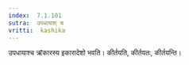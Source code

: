 ```yaml
---
index:  7.1.101
sutra:  उपधायाश् च
vritti:  kashika 
---
```


उपधायाश्च ऋ̄कारस्य इकारादेशो भवति। कीर्तयति, कीर्तयतः, कीर्तयन्ति।

